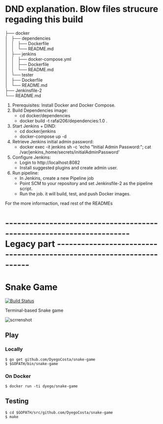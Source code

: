 
# DND explanation. Blow files strucure regading this build<br>

├── docker <br>
│   ├── dependencies<br>
│   │   ├── Dockerfile<br>
│   │   └── README.md<br>
│   ├── jenkins<br>
│   │   ├── docker-compose.yml<br>
│   │   ├── Dockerfile<br>
│   │   └── README.md<br>
│   └── tester<br>
│       ├── Dockerfile<br>
│       └── README.md<br>
├── Jenkinsfile-2<br>
└── README.md<br>

1. Prerequisites: Install Docker and Docker Compose.
2. Build Dependencies image:
    * cd docker/dependencies
    * docker build -t rafal206/dependencies:1.0 .
3. Start Jenkins + DIND:
    * cd docker/jenkins
    * docker-compose up -d
4. Retrieve Jenkins initial admin password:
    * docker exec -it jenkins sh -c 'echo "Initial Admin Password:"; cat /var/jenkins_home/secrets/initialAdminPassword'
5. Configure Jenkins:
    * Login to http://localhost:8082
    * Install suggested plugins and create admin user.
6. Run pipeline:
    * In Jenkins, create a new Pipeline job
    * Point SCM to your repository and set Jenkinsfile-2 as the pipeline script.
    * Run the job. it will build, test, and push Docker images.

For the more informaction, read rest of the READMEs

# --------------------------------------------------------------------- Legacy part ---------------------------------------------------------------------
# Snake Game

[![Build Status](https://travis-ci.org/DyegoCosta/snake-game.svg?branch=master)](https://travis-ci.org/DyegoCosta/snake-game)

Terminal-based Snake game

![scrrenshot](http://i.imgur.com/pHf4fjt.gif)

## Play

### Locally

```
$ go get github.com/DyegoCosta/snake-game
$ $GOPATH/bin/snake-game
```

### On Docker

```
$ docker run -ti dyego/snake-game
```

## Testing

```
$ cd $GOPATH/src/github.com/DyegoCosta/snake-game
$ make
```
